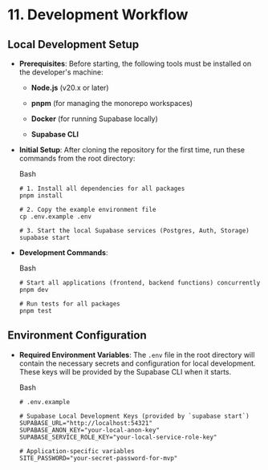 # 11. Development Workflow

## Local Development Setup

- **Prerequisites**: Before starting, the following tools must be installed on the developer's machine:
    
    - **Node.js** (v20.x or later)
        
    - **pnpm** (for managing the monorepo workspaces)
        
    - **Docker** (for running Supabase locally)
        
    - **Supabase CLI**
        
- **Initial Setup**: After cloning the repository for the first time, run these commands from the root directory:
    
    Bash
    
    ```
    # 1. Install all dependencies for all packages
    pnpm install
    
    # 2. Copy the example environment file
    cp .env.example .env
    
    # 3. Start the local Supabase services (Postgres, Auth, Storage)
    supabase start
    ```
    
- **Development Commands**:
    
    Bash
    
    ```
    # Start all applications (frontend, backend functions) concurrently
    pnpm dev
    
    # Run tests for all packages
    pnpm test
    ```
    

## Environment Configuration

- **Required Environment Variables**: The `.env` file in the root directory will contain the necessary secrets and configuration for local development. These keys will be provided by the Supabase CLI when it starts.
    
    Bash
    
    ```
    # .env.example
    
    # Supabase Local Development Keys (provided by `supabase start`)
    SUPABASE_URL="http://localhost:54321"
    SUPABASE_ANON_KEY="your-local-anon-key"
    SUPABASE_SERVICE_ROLE_KEY="your-local-service-role-key"
    
    # Application-specific variables
    SITE_PASSWORD="your-secret-password-for-mvp"
    ```